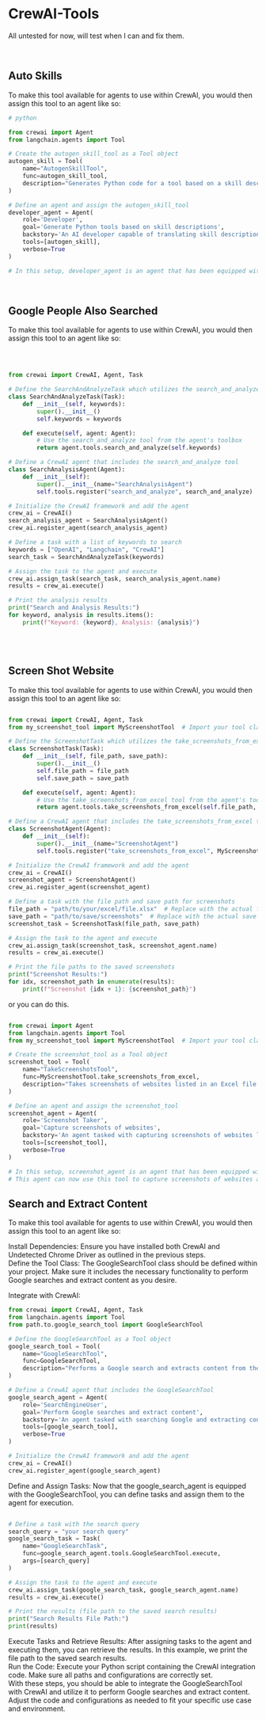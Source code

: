 <h1>CrewAI-Tools</h1>
<p>All untested for now, will test when I can and fix them.</p>
<br>
<h2>Auto Skills</h2>
<p>To make this tool available for agents to use within CrewAI, you would then assign this tool to an agent like so:</p>

```python
# python

from crewai import Agent
from langchain.agents import Tool

# Create the autogen_skill_tool as a Tool object
autogen_skill = Tool(
    name="AutogenSkillTool",
    func=autogen_skill_tool,
    description="Generates Python code for a tool based on a skill description."
)

# Define an agent and assign the autogen_skill_tool
developer_agent = Agent(
    role='Developer',
    goal='Generate Python tools based on skill descriptions',
    backstory='An AI developer capable of translating skill descriptions into executable Python tools.',
    tools=[autogen_skill],
    verbose=True
)

# In this setup, developer_agent is an agent that has been equipped with the autogen_skill_tool. This agent can now use this tool to generate Python functions based on skill descriptions autonomously as part of its tasks within a CrewAI setup.
```

<br>
<h2>Google People Also Searched</h2>
<p>To make this tool available for agents to use within CrewAI, you would then assign this tool to an agent like so:</p>
<br>

```python

from crewai import CrewAI, Agent, Task

# Define the SearchAndAnalyzeTask which utilizes the search_and_analyze tool
class SearchAndAnalyzeTask(Task):
    def __init__(self, keywords):
        super().__init__()
        self.keywords = keywords

    def execute(self, agent: Agent):
        # Use the search_and_analyze tool from the agent's toolbox
        return agent.tools.search_and_analyze(self.keywords)

# Define a CrewAI agent that includes the search_and_analyze tool
class SearchAnalysisAgent(Agent):
    def __init__(self):
        super().__init__(name="SearchAnalysisAgent")
        self.tools.register("search_and_analyze", search_and_analyze)  # Register the tool

# Initialize the CrewAI framework and add the agent
crew_ai = CrewAI()
search_analysis_agent = SearchAnalysisAgent()
crew_ai.register_agent(search_analysis_agent)

# Define a task with a list of keywords to search
keywords = ["OpenAI", "Langchain", "CrewAI"]
search_task = SearchAndAnalyzeTask(keywords)

# Assign the task to the agent and execute
crew_ai.assign_task(search_task, search_analysis_agent.name)
results = crew_ai.execute()

# Print the analysis results
print("Search and Analysis Results:")
for keyword, analysis in results.items():
    print(f"Keyword: {keyword}, Analysis: {analysis}")
```
<br>

<br>
<h2> Screen Shot Website </h2>
<p>To make this tool available for agents to use within CrewAI, you would then assign this tool to an agent like so:</p>

```python

from crewai import CrewAI, Agent, Task
from my_screenshot_tool import MyScreenshotTool  # Import your tool class

# Define the ScreenshotTask which utilizes the take_screenshots_from_excel tool
class ScreenshotTask(Task):
    def __init__(self, file_path, save_path):
        super().__init__()
        self.file_path = file_path
        self.save_path = save_path

    def execute(self, agent: Agent):
        # Use the take_screenshots_from_excel tool from the agent's toolbox
        return agent.tools.take_screenshots_from_excel(self.file_path, self.save_path)

# Define a CrewAI agent that includes the take_screenshots_from_excel tool
class ScreenshotAgent(Agent):
    def __init__(self):
        super().__init__(name="ScreenshotAgent")
        self.tools.register("take_screenshots_from_excel", MyScreenshotTool.take_screenshots_from_excel)  # Register the tool

# Initialize the CrewAI framework and add the agent
crew_ai = CrewAI()
screenshot_agent = ScreenshotAgent()
crew_ai.register_agent(screenshot_agent)

# Define a task with the file path and save path for screenshots
file_path = "path/to/your/excel/file.xlsx"  # Replace with the actual file path
save_path = "path/to/save/screenshots"  # Replace with the actual save path
screenshot_task = ScreenshotTask(file_path, save_path)

# Assign the task to the agent and execute
crew_ai.assign_task(screenshot_task, screenshot_agent.name)
results = crew_ai.execute()

# Print the file paths to the saved screenshots
print("Screenshot Results:")
for idx, screenshot_path in enumerate(results):
    print(f"Screenshot {idx + 1}: {screenshot_path}")

```

<p>or you can do this.</p>

```python

from crewai import Agent
from langchain.agents import Tool
from my_screenshot_tool import MyScreenshotTool  # Import your tool class

# Create the screenshot_tool as a Tool object
screenshot_tool = Tool(
    name="TakeScreenshotsTool",
    func=MyScreenshotTool.take_screenshots_from_excel,
    description="Takes screenshots of websites listed in an Excel file."
)

# Define an agent and assign the screenshot_tool
screenshot_agent = Agent(
    role='Screenshot Taker',
    goal='Capture screenshots of websites',
    backstory='An agent tasked with capturing screenshots of websites listed in an Excel file.',
    tools=[screenshot_tool],
    verbose=True
)

# In this setup, screenshot_agent is an agent that has been equipped with the screenshot_tool.
# This agent can now use this tool to capture screenshots of websites autonomously as part of its tasks within a CrewAI setup.
```

<h2>Search and Extract Content</h2>
<p>To make this tool available for agents to use within CrewAI, you would then assign this tool to an agent like so:</p>
<p>Install Dependencies: Ensure you have installed both CrewAI and Undetected Chrome Driver as outlined in the previous steps.
<br>
Define the Tool Class: The GoogleSearchTool class should be defined within your project. Make sure it includes the necessary functionality to perform Google searches and extract content as you desire.</p>

Integrate with CrewAI:
```python
from crewai import CrewAI, Agent, Task
from langchain.agents import Tool
from path.to.google_search_tool import GoogleSearchTool

# Define the GoogleSearchTool as a Tool object
google_search_tool = Tool(
    name="GoogleSearchTool",
    func=GoogleSearchTool,
    description="Performs a Google search and extracts content from the search results."
)

# Define a CrewAI agent that includes the GoogleSearchTool
google_search_agent = Agent(
    role='SearchEngineUser',
    goal='Perform Google searches and extract content',
    backstory='An agent tasked with searching Google and extracting content for analysis.',
    tools=[google_search_tool],
    verbose=True
)

# Initialize the CrewAI framework and add the agent
crew_ai = CrewAI()
crew_ai.register_agent(google_search_agent)

```

<p>Define and Assign Tasks: Now that the google_search_agent is equipped with the GoogleSearchTool, you can define tasks and assign them to the agent for execution.</p>


```python

# Define a task with the search query
search_query = "your search query"
google_search_task = Task(
    name="GoogleSearchTask",
    func=google_search_agent.tools.GoogleSearchTool.execute,
    args=[search_query]
)

# Assign the task to the agent and execute
crew_ai.assign_task(google_search_task, google_search_agent.name)
results = crew_ai.execute()

# Print the results (file path to the saved search results)
print("Search Results File Path:")
print(results)

```

<p>Execute Tasks and Retrieve Results: After assigning tasks to the agent and executing them, you can retrieve the results. In this example, we print the file path to the saved search results.
<br>
Run the Code: Execute your Python script containing the CrewAI integration code. Make sure all paths and configurations are correctly set.
<br>
With these steps, you should be able to integrate the GoogleSearchTool with CrewAI and utilize it to perform Google searches and extract content. Adjust the code and configurations as needed to fit your specific use case and environment.</p>
